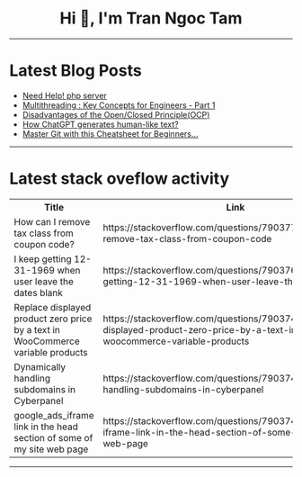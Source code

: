 <h1 align="center">Hi 👋, I'm Tran Ngoc Tam</h1>

---

# Latest Blog Posts 
<!-- BLOG-POST-LIST:START -->
- [Need Help! php server](https://dev.to/wasim_shakir5/need-help-php-server-37lp)
- [Multithreading : Key Concepts for Engineers - Part 1](https://dev.to/anwaar/multithreading-key-concepts-for-engineers-part-1-4g73)
- [Disadvantages of the Open/Closed Principle&lpar;OCP&rpar;](https://dev.to/nozibul_islam_113b1d5334f/disadvantages-of-the-openclosed-principleocp-3dgo)
- [How ChatGPT generates human-like text?](https://dev.to/xaviernishanth/how-chatgpt-generates-human-like-text-4bo1)
- [Master Git with this Cheatsheet for Beginners...](https://dev.to/xaviernishanth/master-git-with-this-cheatsheet-for-beginners-3j9o)
<!-- BLOG-POST-LIST:END -->

---

# Latest stack oveflow activity
<table>
  <tr><th>Title</th><th>Link</th></tr>
  <!-- STACKOVERFLOW:START --><tr><td>How can I remove tax class from coupon code?</td><td>https://stackoverflow.com/questions/79037766/how-can-i-remove-tax-class-from-coupon-code</td></tr><tr><td>I keep getting 12-31-1969 when user leave the dates blank</td><td>https://stackoverflow.com/questions/79037625/i-keep-getting-12-31-1969-when-user-leave-the-dates-blank</td></tr><tr><td>Replace displayed product zero price by a text in WooCommerce variable products</td><td>https://stackoverflow.com/questions/79037464/replace-displayed-product-zero-price-by-a-text-in-woocommerce-variable-products</td></tr><tr><td>Dynamically handling subdomains in Cyberpanel</td><td>https://stackoverflow.com/questions/79037451/dynamically-handling-subdomains-in-cyberpanel</td></tr><tr><td>google_ads_iframe link in the head section of some of my site web page</td><td>https://stackoverflow.com/questions/79037421/google-ads-iframe-link-in-the-head-section-of-some-of-my-site-web-page</td></tr><!-- STACKOVERFLOW:END -->
</table>

---


